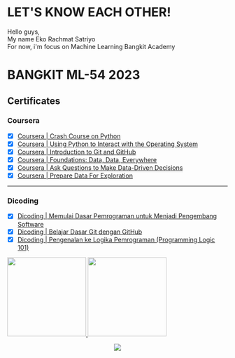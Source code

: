 <!--Bio-->
# LET'S KNOW EACH OTHER! 
Hello guys,<br>
My name Eko Rachmat Satriyo<br>
For now, i'm focus on Machine Learning Bangkit Academy 
<!---
<p align="center">
    <img src="https://github.com/142Eko/142Eko/assets/101800287/446b21c1-75f5-4d11-bc0e-b84314cead63" alt="animated" />
</p>
-->
<!--End Bio-->

# BANGKIT ML-54 2023
<!--Certificates-->
## Certificates
### Coursera
- [x] [Coursera | Crash Course on Python](https://coursera.org/share/eafd7acb9acf983dbb05f2fa23279b73)
- [x] [Coursera | Using Python to Interact with the Operating System](https://coursera.org/share/1c411901fe10f0e0ef7cf6d6d3f775cb)
- [x] [Coursera | Introduction to Git and GitHub](https://coursera.org/share/c419c5df1ec0e6885409b800bea8913b)
- [x] [Coursera | Foundations: Data, Data, Everywhere](https://coursera.org/share/25dcc76c0f2753c409313692be56edfd)
- [x] [Coursera | Ask Questions to Make Data-Driven Decisions](https://coursera.org/share/cf4277a65d330735abcb14338b25d23b)
- [x] [Coursera | Prepare Data For Exploration](https://coursera.org/share/bf9c66cea3dd7eafadc005b02b758a34)
---
### Dicoding
- [x] [Dicoding | Memulai Dasar Pemrograman untuk Menjadi Pengembang Software](https://www.dicoding.com/certificates/98XWGDJJ9PM3)
- [x] [Dicoding | Belajar Dasar Git dengan GitHub](https://www.dicoding.com/certificates/1RXY65J7KZVM)
- [x] [Dicoding | Pengenalan ke Logika Pemrograman (Programming Logic 101)](https://www.dicoding.com/certificates/2VX3J9QMQPYQ)
<!--End Certificates-->

<!--CV-->
<!--
## My CV
<p align="center">
    <img width="581" alt="CV" src="https://github.com/142Eko/142Eko/assets/101800287/1975c065-78e9-4f9c-9d08-b801b4a9a59c">
</p>
-->
<!--End Cv-->

<!--Stats-->
<p align="left">
    <a href="https://github.com/142Eko">
        <img height="180em" src="https://github-readme-stats-eight-theta.vercel.app/api?username=142Eko&show_icons=true&theme=algolia&include_all_commits=true&count_private=true"/>
        <img height="180em" src="https://github-readme-stats-eight-theta.vercel.app/api/top-langs/?username=142Eko&layout=compact&langs_count=8&theme=algolia"/>
    </a>
</p>
<!--EndStats-->


<!--
[![My GitHub Stats](https://github-readme-stats.vercel.app/api/?username=142Eko&count_private=true&theme=tokyonight&showicons=true)]()
[![My GitHub Language Stats](https://github-readme-stats.vercel.app/api/top-langs/?username=142Eko&langs_count=5&theme=tokyonight)]()
-->

<!--Counter-->
<div align="center">
    <img src="https://komarev.com/ghpvc/?username=142Eko&color=brightgreen">
</div>
<!--EndCounter-->
